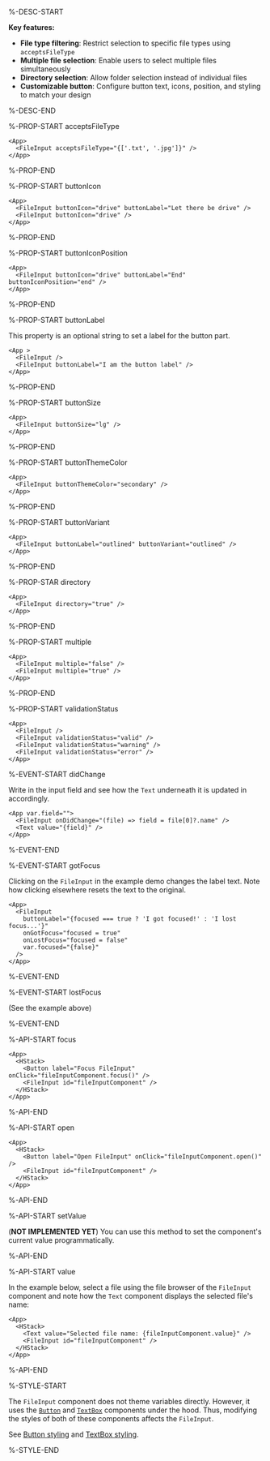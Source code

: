 %-DESC-START

**Key features:**
- **File type filtering**: Restrict selection to specific file types using `acceptsFileType`
- **Multiple file selection**: Enable users to select multiple files simultaneously
- **Directory selection**: Allow folder selection instead of individual files
- **Customizable button**: Configure button text, icons, position, and styling to match your design

%-DESC-END


%-PROP-START acceptsFileType

```xmlui-pg copy display name="Example: acceptsFileType"
<App>
  <FileInput acceptsFileType="{['.txt', '.jpg']}" />
</App>
```

%-PROP-END

%-PROP-START buttonIcon

```xmlui-pg copy display name="Example: buttonIcon"
<App>
  <FileInput buttonIcon="drive" buttonLabel="Let there be drive" />
  <FileInput buttonIcon="drive" />
</App>
```

%-PROP-END

%-PROP-START buttonIconPosition

```xmlui-pg copy display name="Example: buttonIconPosition"
<App>
  <FileInput buttonIcon="drive" buttonLabel="End" buttonIconPosition="end" />
</App>
```

%-PROP-END

%-PROP-START buttonLabel

This property is an optional string to set a label for the button part.

```xmlui-pg copy display name="Example: label"
<App >
  <FileInput />
  <FileInput buttonLabel="I am the button label" />
</App>
```

%-PROP-END

%-PROP-START buttonSize

```xmlui-pg copy display name="Example: buttonSize"
<App>
  <FileInput buttonSize="lg" />
</App>
```

%-PROP-END

%-PROP-START buttonThemeColor

```xmlui-pg copy display name="Example: buttonThemeColor"
<App>
  <FileInput buttonThemeColor="secondary" />
</App>
```

%-PROP-END

%-PROP-START buttonVariant

```xmlui-pg copy display name="Example: buttonVariant"
<App>
  <FileInput buttonLabel="outlined" buttonVariant="outlined" />
</App>
```

%-PROP-END

%-PROP-STAR directory

```xmlui-pg copy display name="Example: directory"
<App>
  <FileInput directory="true" />
</App>
```

%-PROP-END

%-PROP-START multiple

```xmlui-pg copy display name="Example: multiple"
<App>
  <FileInput multiple="false" />
  <FileInput multiple="true" />
</App>
```

%-PROP-END

%-PROP-START validationStatus

```xmlui-pg copy display name="Example: validationStatus"
<App>
  <FileInput />
  <FileInput validationStatus="valid" />
  <FileInput validationStatus="warning" />
  <FileInput validationStatus="error" />
</App>
```

%-EVENT-START didChange

Write in the input field and see how the `Text` underneath it is updated in accordingly.

```xmlui-pg copy {2} display name="Example: didChange"
<App var.field="">
  <FileInput onDidChange="(file) => field = file[0]?.name" />
  <Text value="{field}" />
</App>
```

%-EVENT-END

%-EVENT-START gotFocus

Clicking on the `FileInput` in the example demo changes the label text.
Note how clicking elsewhere resets the text to the original.

```xmlui-pg copy {4-5} display name="Example: gotFocus/lostFocus"
<App>
  <FileInput
    buttonLabel="{focused === true ? 'I got focused!' : 'I lost focus...'}"
    onGotFocus="focused = true"
    onLostFocus="focused = false"
    var.focused="{false}"
  />
</App>
```

%-EVENT-END

%-EVENT-START lostFocus

(See the example above)

%-EVENT-END

%-API-START focus

```xmlui-pg copy /fileInputComponent.focus()/ display name="Example: focus"
<App>
  <HStack>
    <Button label="Focus FileInput" onClick="fileInputComponent.focus()" />
    <FileInput id="fileInputComponent" />
  </HStack>
</App>
```

%-API-END

%-API-START open

```xmlui-pg copy /fileInputComponent.open()/ display name="Example: open"
<App>
  <HStack>
    <Button label="Open FileInput" onClick="fileInputComponent.open()" />
    <FileInput id="fileInputComponent" />
  </HStack>
</App>
```

%-API-END

%-API-START setValue

(**NOT IMPLEMENTED YET**) You can use this method to set the component's current value programmatically.

%-API-END

%-API-START value

In the example below, select a file using the file browser of the `FileInput` component
and note how the `Text` component displays the selected file's name:

```xmlui-pg copy {3-4} display name="Example: value"
<App>
  <HStack>
    <Text value="Selected file name: {fileInputComponent.value}" />
    <FileInput id="fileInputComponent" />
  </HStack>
</App>
```

%-API-END

%-STYLE-START

The `FileInput` component does not theme variables directly.
However, it uses the [`Button`](/components/Button) and [`TextBox`](/components/TextBox) components under the hood.
Thus, modifying the styles of both of these components affects the `FileInput`.

See [Button styling](/components/Button#styling) and [TextBox styling](/components/TextBox#styling).

%-STYLE-END